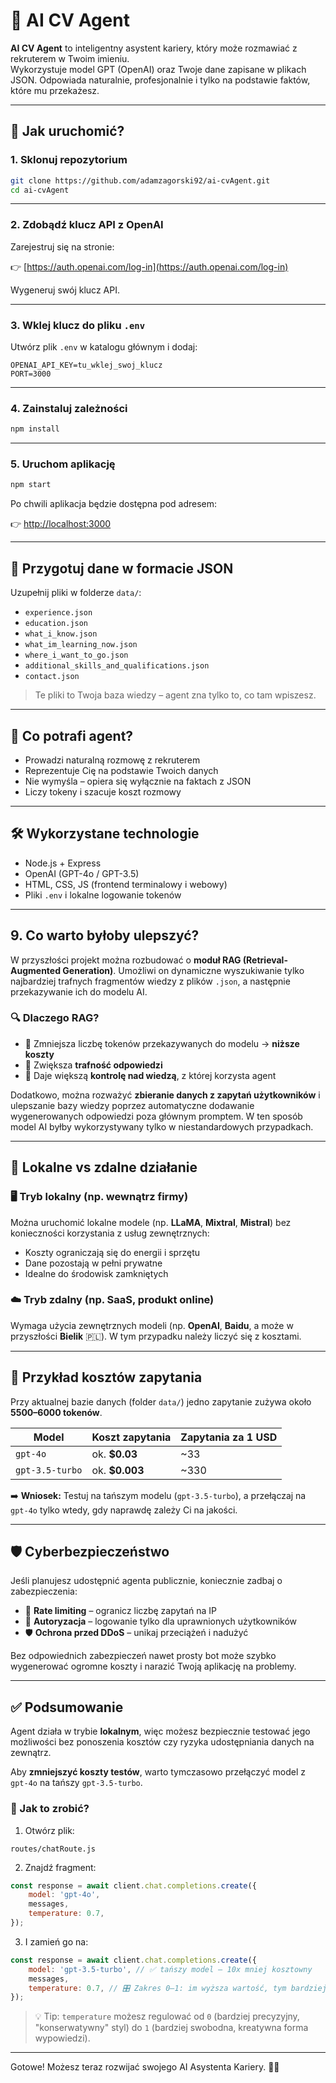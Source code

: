 # 🤖 AI CV Agent

**AI CV Agent** to inteligentny asystent kariery, który może rozmawiać z rekruterem w Twoim imieniu.  
Wykorzystuje model GPT (OpenAI) oraz Twoje dane zapisane w plikach JSON. Odpowiada naturalnie, profesjonalnie i tylko na podstawie faktów, które mu przekażesz.

---

## 🚀 Jak uruchomić?

### 1. Sklonuj repozytorium

```bash
git clone https://github.com/adamzagorski92/ai-cvAgent.git
cd ai-cvAgent
```

---

### 2. Zdobądź klucz API z OpenAI

Zarejestruj się na stronie:

👉 [https://auth.openai.com/log-in](https://auth.openai.com/log-in)

Wygeneruj swój klucz API.

---

### 3. Wklej klucz do pliku `.env`

Utwórz plik `.env` w katalogu głównym i dodaj:

```env
OPENAI_API_KEY=tu_wklej_swoj_klucz
PORT=3000
```

---

### 4. Zainstaluj zależności

```bash
npm install
```

---

### 5. Uruchom aplikację

```bash
npm start
```

Po chwili aplikacja będzie dostępna pod adresem:

👉 [http://localhost:3000](http://localhost:3000)

---

## 📁 Przygotuj dane w formacie JSON

Uzupełnij pliki w folderze `data/`:

- `experience.json`
- `education.json`
- `what_i_know.json`
- `what_im_learning_now.json`
- `where_i_want_to_go.json`
- `additional_skills_and_qualifications.json`
- `contact.json`

> Te pliki to Twoja baza wiedzy – agent zna tylko to, co tam wpiszesz.

---

## 🧠 Co potrafi agent?

- Prowadzi naturalną rozmowę z rekruterem
- Reprezentuje Cię na podstawie Twoich danych
- Nie wymyśla – opiera się wyłącznie na faktach z JSON
- Liczy tokeny i szacuje koszt rozmowy

---

## 🛠 Wykorzystane technologie

- Node.js + Express
- OpenAI (GPT-4o / GPT-3.5)
- HTML, CSS, JS (frontend terminalowy i webowy)
- Pliki `.env` i lokalne logowanie tokenów

---

## 9. Co warto byłoby ulepszyć?

W przyszłości projekt można rozbudować o **moduł RAG (Retrieval-Augmented Generation)**. Umożliwi on dynamiczne wyszukiwanie tylko najbardziej trafnych fragmentów wiedzy z plików `.json`, a następnie przekazywanie ich do modelu AI.

### 🔍 Dlaczego RAG?

- 🔹 Zmniejsza liczbę tokenów przekazywanych do modelu → **niższe koszty**
- 🔹 Zwiększa **trafność odpowiedzi**
- 🔹 Daje większą **kontrolę nad wiedzą**, z której korzysta agent

Dodatkowo, można rozważyć **zbieranie danych z zapytań użytkowników** i ulepszanie bazy wiedzy poprzez automatyczne dodawanie wygenerowanych odpowiedzi poza głównym promptem. W ten sposób model AI byłby wykorzystywany tylko w niestandardowych przypadkach.

---

## 🧠 Lokalne vs zdalne działanie

### 🖥️ Tryb lokalny (np. wewnątrz firmy)

Można uruchomić lokalne modele (np. **LLaMA**, **Mixtral**, **Mistral**) bez konieczności korzystania z usług zewnętrznych:

- Koszty ograniczają się do energii i sprzętu
- Dane pozostają w pełni prywatne
- Idealne do środowisk zamkniętych

### ☁️ Tryb zdalny (np. SaaS, produkt online)

Wymaga użycia zewnętrznych modeli (np. **OpenAI**, **Baidu**, a może w przyszłości **Bielik** 🇵🇱). W tym przypadku należy liczyć się z kosztami.

---

## 💸 Przykład kosztów zapytania

Przy aktualnej bazie danych (folder `data/`) jedno zapytanie zużywa około **5500–6000 tokenów**.

| Model           | Koszt zapytania | Zapytania za 1 USD |
| --------------- | --------------- | ------------------ |
| `gpt-4o`        | ok. **$0.03**   | ~33                |
| `gpt-3.5-turbo` | ok. **$0.003**  | ~330               |

➡️ **Wniosek:** Testuj na tańszym modelu (`gpt-3.5-turbo`), a przełączaj na `gpt-4o` tylko wtedy, gdy naprawdę zależy Ci na jakości.

---

## 🛡️ Cyberbezpieczeństwo

Jeśli planujesz udostępnić agenta publicznie, koniecznie zadbaj o zabezpieczenia:

- 🧱 **Rate limiting** – ogranicz liczbę zapytań na IP
- 🔐 **Autoryzacja** – logowanie tylko dla uprawnionych użytkowników
- 🛡️ **Ochrona przed DDoS** – unikaj przeciążeń i nadużyć

Bez odpowiednich zabezpieczeń nawet prosty bot może szybko wygenerować ogromne koszty i narazić Twoją aplikację na problemy.

---

## ✅ Podsumowanie

Agent działa w trybie **lokalnym**, więc możesz bezpiecznie testować jego możliwości bez ponoszenia kosztów czy ryzyka udostępniania danych na zewnątrz.

Aby **zmniejszyć koszty testów**, warto tymczasowo przełączyć model z `gpt-4o` na tańszy `gpt-3.5-turbo`.

### 🔧 Jak to zrobić?

1. Otwórz plik:

```
routes/chatRoute.js
```

2. Znajdź fragment:

```js
const response = await client.chat.completions.create({
	model: 'gpt-4o',
	messages,
	temperature: 0.7,
});
```

3. I zamień go na:

```js
const response = await client.chat.completions.create({
	model: 'gpt-3.5-turbo', // ✅ tańszy model — 10x mniej kosztowny
	messages,
	temperature: 0.7, // 🎛️ Zakres 0–1: im wyższa wartość, tym bardziej kreatywna odpowiedź
});
```

> 💡 Tip: `temperature` możesz regulować od `0` (bardziej precyzyjny, "konserwatywny" styl) do `1` (bardziej swobodna, kreatywna forma wypowiedzi).

---

Gotowe! Możesz teraz rozwijać swojego AI Asystenta Kariery. 💼🤖
